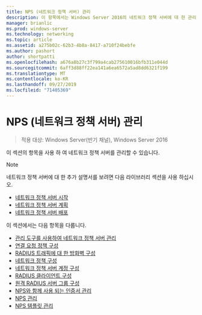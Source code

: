 ```yaml
---
title: NPS (네트워크 정책 서버) 관리
description: 이 항목에서는 Windows Server 2016의 네트워크 정책 서버에 대 한 관리 절차에 대 한 링크를 제공 하며 NPS에 대 한 추가 지침에 대 한 링크를 제공 합니다.
manager: brianlic
ms.prod: windows-server
ms.technology: networking
ms.topic: article
ms.assetid: a275b02c-62b3-4b8a-8417-a710f24bebfe
ms.author: pashort
author: shortpatti
ms.openlocfilehash: a676a8b27c3f799a4cab275610016bfb311e044d
ms.sourcegitcommit: 6aff3d88ff22ea141a6ea6572a5ad8dd6321f199
ms.translationtype: MT
ms.contentlocale: ko-KR
ms.lasthandoff: 09/27/2019
ms.locfileid: "71405369"
---
```

# <a name="manage-network-policy-server-nps"></a>NPS (네트워크 정책 서버) 관리

>적용 대상: Windows Server(반기 채널), Windows Server 2016

이 섹션의 항목을 사용 하 여 네트워크 정책 서버를 관리할 수 있습니다.  
  
>[!NOTE]
>네트워크 정책 서버에 대 한 추가 설명서를 보려면 다음 라이브러리 섹션을 사용 하십시오.  
>- [네트워크 정책 서버 시작](nps-getstart-top.md)
>- [네트워크 정책 서버 계획](nps-plan-top.md)
>- [네트워크 정책 서버 배포](nps-deploy.md)  
  
이 섹션에서는 다음 항목을 다룹니다.  
  
- [관리 도구를 사용하여 네트워크 정책 서버 관리](nps-admintools.md)
- [연결 요청 정책 구성](nps-crp-configure.md)
- [RADIUS 트래픽에 대 한 방화벽 구성](nps-firewalls-configure.md)
- [네트워크 정책 구성](nps-np-configure.md)
- [네트워크 정책 서버 계정 구성](nps-accounting-configure.md)
- [RADIUS 클라이언트 구성](nps-radius-clients-configure.md)
- [원격 RADIUS 서버 그룹 구성](nps-crp-rrsg-configure.md)
- [NPS와 함께 사용 되는 인증서 관리](nps-manage-certificates.md)
- [NPS 관리](nps-manage-servers.md)
- [NPS 템플릿 관리](nps-manage-templates.md)

